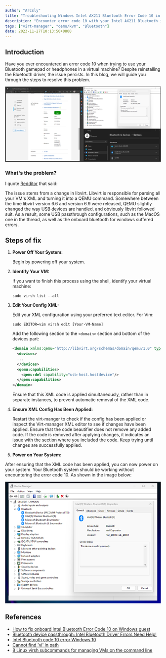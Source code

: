 ```yaml
---
author: "Arcsly"
title: "Troubleshooting Windows Intel AX211 Bluetooth Error Code 10 in Virt-Manager"
description: "Encounter error code 10 with your Intel AX211 Bluetooth in Virt-Manager on Windows? This guide walks you through troubleshooting steps to resolve the issue and get your Bluetooth device working seamlessly."
tags: ["virt-manager", "qemu/kvm", "Bluetooth"]
date: 2023-11-27T10:13:50+0800
---
```


## Introduction

Have you ever encountered an error code 10 when trying to use your Bluetooth gamepad or headphones in a virtual machine? Despite reinstalling the Bluetooth driver, the issue persists. In this blog, we will guide you through the steps to resolve this problem.

![error 10](./featured.png)

### What's the problem?

I quote [Redditor](https://www.reddit.com/r/VFIO/comments/wbsqy1/how_to_fix_onboard_intel_bluetooth_error_code_10/) that said:

The issue stems from a change in libvirt. Libvirt is responsible for parsing all your VM's XML and turning it into a QEMU command. Somewhere between the time libvirt version 6.6 and version 6.9 were released, QEMU slightly changed the way USB devices are handled, and obviously libvirt followed suit. As a result, some USB passthrough configurations, such as the MacOS one in the thread, as well as the onboard bluetooth for windows suffered errors.

## Steps of fix

1. **Power Off Your System:**

   Begin by powering off your system.

2. **Identify Your VM:**

   If you want to finish this process using the shell, identify your virtual machine:

   ```shell
   sudo virsh list --all
   ```

3. **Edit Your Config XML:**

   Edit your XML configuration using your preferred text editor. For Vim:

   ```shell
   sudo EDITOR=vim virsh edit [Your-VM-Name]
   ```

   Add the following section to the `<domain>` section and bottom of the devices part:

   ```xml
   <domain xmlns:qemu="http://libvirt.org/schemas/domain/qemu/1.0" type="kvm">  
     <devices>    
     ...    
     </devices>    
     <qemu:capabilities>    
       <qemu:del capability="usb-host.hostdevice"/>    
     </qemu:capabilities>    
   </domain>
   ```

   Ensure that this XML code is applied simultaneously, rather than in separate instances, to prevent automatic removal of the XML code.

4. **Ensure XML Config Has Been Applied:**

   Restart the virt-manger to check if the config has been applied or inspect the Virt-manager XML editor to see if changes have been applied. Ensure that the code beautifier does not remove any added code. If the code is removed after applying changes, it indicates an issue with the section where you included the code. Keep trying until changes are successfully applied.

5. **Power on Your System:**

  After ensuring that the XML code has been applied, you can now power on your system. Your Bluetooth system should be working without encountering the error code 10. As shown in the image below:

![work](./work.png)

## References

- [How to fix onboard Intel Bluetooth Error Code 10 on Windows guest](https://www.reddit.com/r/VFIO/comments/wbsqy1/how_to_fix_onboard_intel_bluetooth_error_code_10/)
- [Bluetooth device passthrough: Intel Bluetooth Driver Errors Need Help!](https://www.reddit.com/r/VFIO/comments/sdctt2/bluetooth_device_passthrough_intel_bluetooth/)
- [Intel Bluetooth code 10 error Windows 10](https://www.reddit.com/r/VFIO/comments/nej8me/intel_bluetooth_code_10_error_windows_10/)
- [Cannot find 'vi' in path](https://www.reddit.com/r/VFIO/comments/re18ew/cannot_find_vi_in_path/)
- [8 Linux virsh subcommands for managing VMs on the command line](https://www.redhat.com/sysadmin/virsh-subcommands)
